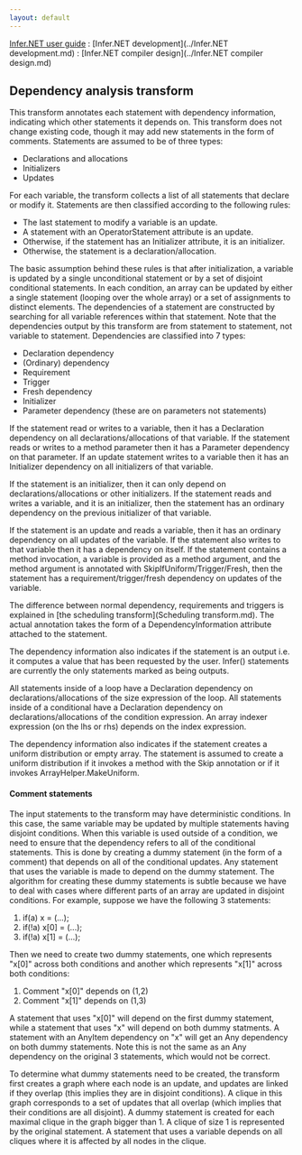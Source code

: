 ```yaml
---
layout: default
---
```

[Infer.NET user guide](../index.md) : [Infer.NET development](../Infer.NET development.md) : [Infer.NET compiler design](../Infer.NET compiler design.md)

## Dependency analysis transform

This transform annotates each statement with dependency information, indicating which other statements it depends on. This transform does not change existing code, though it may add new statements in the form of comments. Statements are assumed to be of three types:

*  Declarations and allocations
*  Initializers
*  Updates

For each variable, the transform collects a list of all statements that declare or modify it. Statements are then classified according to the following rules:

*  The last statement to modify a variable is an update.
*  A statement with an OperatorStatement attribute is an update. 
*  Otherwise, if the statement has an Initializer attribute, it is an initializer.
*  Otherwise, the statement is a declaration/allocation. 

The basic assumption behind these rules is that after initialization, a variable is updated by a single unconditional statement or by a set of disjoint conditional statements. In each condition, an array can be updated by either a single statement (looping over the whole array) or a set of assignments to distinct elements. The dependencies of a statement are constructed by searching for all variable references within that statement. Note that the dependencies output by this transform are from statement to statement, not variable to statement. Dependencies are classified into 7 types:

*  Declaration dependency
*  (Ordinary) dependency
*  Requirement
*  Trigger
*  Fresh dependency
*  Initializer
*  Parameter dependency (these are on parameters not statements)

If the statement read or writes to a variable, then it has a Declaration dependency on all declarations/allocations of that variable. If the statement reads or writes to a method parameter then it has a Parameter dependency on that parameter. If an update statement writes to a variable then it has an Initializer dependency on all initializers of that variable.
 
If the statement is an initializer, then it can only depend on declarations/allocations or other initializers. If the statement reads and writes a variable, and it is an initializer, then the statement has an ordinary dependency on the previous initializer of that variable. 
 
If the statement is an update and reads a variable, then it has an ordinary dependency on all updates of the variable. If the statement also writes to that variable then it has a dependency on itself. If the statement contains a method invocation, a variable is provided as a method argument, and the method argument is annotated with SkipIfUniform/Trigger/Fresh, then the statement has a requirement/trigger/fresh dependency on updates of the variable.
 
The difference between normal dependency, requirements and triggers is explained in [the scheduling transform](Scheduling transform.md). The actual annotation takes the form of a DependencyInformation attribute attached to the statement.

The dependency information also indicates if the statement is an output i.e. it computes a value that has been requested by the user. Infer() statements are currently the only statements marked as being outputs.

All statements inside of a loop have a Declaration dependency on declarations/allocations of the size expression of the loop. All statements inside of a conditional have a Declaration dependency on declarations/allocations of the condition expression. An array indexer expression (on the lhs or rhs) depends on the index expression.

The dependency information also indicates if the statement creates a uniform distribution or empty array. The statement is assumed to create a uniform distribution if it invokes a method with the Skip annotation or if it invokes ArrayHelper.MakeUniform.

#### Comment statements

The input statements to the transform may have deterministic conditions. In this case, the same variable may be updated by multiple statements having disjoint conditions. When this variable is used outside of a condition, we need to ensure that the dependency refers to all of the conditional statements. This is done by creating a dummy statement (in the form of a comment) that depends on all of the conditional updates. Any statement that uses the variable is made to depend on the dummy statement. The algorithm for creating these dummy statements is subtle because we have to deal with cases where different parts of an array are updated in disjoint conditions. For example, suppose we have the following 3 statements:

1. if(a) x = (...);
2. if(!a) x[0] = (...);
3. if(!a) x[1] = (...);

Then we need to create two dummy statements, one which represents "x[0]" across both conditions and another which represents "x[1]" across both conditions:

1. Comment "x[0]" depends on (1,2)
2. Comment "x[1]" depends on (1,3)

A statement that uses "x[0]" will depend on the first dummy statement, while a statement that uses "x" will depend on both dummy statments. A statement with an AnyItem dependency on "x" will get an Any dependency on both dummy statements. Note this is not the same as an Any dependency on the original 3 statements, which would not be correct.

To determine what dummy statements need to be created, the transform first creates a graph where each node is an update, and updates are linked if they overlap (this implies they are in disjoint conditions). A clique in this graph corresponds to a set of updates that all overlap (which implies that their conditions are all disjoint). A dummy statement is created for each maximal clique in the graph bigger than 1. A clique of size 1 is represented by the original statement. A statement that uses a variable depends on all cliques where it is affected by all nodes in the clique.